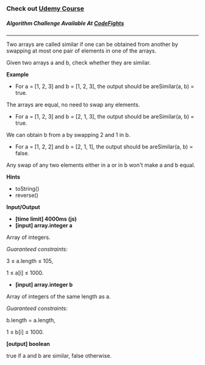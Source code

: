 ### Check out [Udemy Course](https://www.udemy.com/course/100-algorithms-challenge/)

##### Algorithm Challenge Available At [CodeFights](https://codefights.com/arcade/intro/level-4/xYXfzQmnhBvEKJwXP)

---

Two arrays are called similar if one can be obtained from another by swapping at most one pair of elements in one of the arrays.

Given two arrays a and b, check whether they are similar.

**Example**

- For a = [1, 2, 3] and b = [1, 2, 3], the output should be
  areSimilar(a, b) = true.

The arrays are equal, no need to swap any elements.

- For a = [1, 2, 3] and b = [2, 1, 3], the output should be
  areSimilar(a, b) = true.

We can obtain b from a by swapping 2 and 1 in b.

- For a = [1, 2, 2] and b = [2, 1, 1], the output should be
  areSimilar(a, b) = false.

Any swap of any two elements either in a or in b won't make a and b equal.

**Hints**

- toString()
- reverse()

**Input/Output**

- **[time limit] 4000ms (js)**
- **[input] array.integer a**

Array of integers.

_Guaranteed constraints:_

3 ≤ a.length ≤ 105,

1 ≤ a[i] ≤ 1000.

- **[input] array.integer b**

Array of integers of the same length as a.

_Guaranteed constraints:_

b.length = a.length,

1 ≤ b[i] ≤ 1000.

**[output] boolean**

true if a and b are similar, false otherwise.
